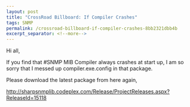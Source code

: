 ```yaml
---
layout: post
title: "CrossRoad Billboard: If Compiler Crashes"
tags: SNMP
permalink: /crossroad-billboard-if-compiler-crashes-8bb2321dbb4b
excerpt_separator: <!--more-->
---
```

Hi all,

If you find that #SNMP MIB Compiler always crashes at start up, I am so sorry that I messed up compiler.exe.config in that package.

Please download the latest package from here again,

http://sharpsnmplib.codeplex.com/Release/ProjectReleases.aspx?ReleaseId=15118
<!--more-->